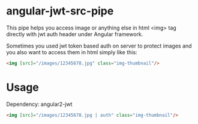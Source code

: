# angular-jwt-src-pipe
This pipe helps you access image or anything else in html &lt;img> tag directly with jwt auth header under Angular framework.

Sometimes you used jwt token based auth on server to protect images and you also want to access them in html simply like this:
```html
<img [src]="/images/12345678.jpg" class="img-thumbnail"/>
```

# Usage
Dependency: angular2-jwt
```html
<img [src]="/images/12345678.jpg | auth" class="img-thumbnail"/>
```
